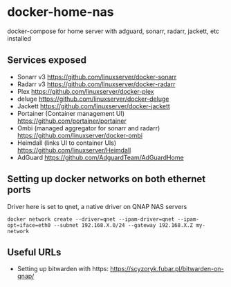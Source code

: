 # docker-home-nas
docker-compose for home server with adguard, sonarr, radarr, jackett, etc installed

## Services exposed

* Sonarr v3 https://github.com/linuxserver/docker-sonarr
* Radarr v3 https://github.com/linuxserver/docker-radarr
* Plex https://github.com/linuxserver/docker-plex
* deluge https://github.com/linuxserver/docker-deluge
* Jackett https://github.com/linuxserver/docker-jackett
* Portainer (Container management UI) https://github.com/portainer/portainer
* Ombi (managed aggregator for sonarr and radarr) https://github.com/linuxserver/docker-ombi
* Heimdall (links UI to container UIs) https://github.com/linuxserver/Heimdall
* AdGuard https://github.com/AdguardTeam/AdGuardHome


## Setting up docker networks on both ethernet ports 
Driver here is set to qnet, a native driver on QNAP NAS servers

```
docker network create --driver=qnet --ipam-driver=qnet --ipam-opt=iface=eth0 --subnet 192.168.X.0/24 --gateway 192.168.X.Z my-network

```

## Useful URLs
* Setting up bitwarden with https: https://scyzoryk.fubar.pl/bitwarden-on-qnap/
